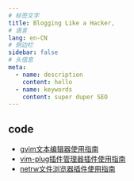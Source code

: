 ```yaml
---
# 标签文字
title: Blogging Like a Hacker,
# 语言
lang: en-CN
# 侧边栏
sidebar: false
# 头信息
meta:
  - name: description
    content: hello
  - name: keywords
    content: super duper SEO
---
```


## code

- [gvim文本编辑器使用指南](/code/vim/gvim文本编辑器使用指南/)
- [vim-plug插件管理器插件使用指南](/code/vim/vim-plug插件管理器插件使用指南)
- [netrw文件浏览器插件使用指南](/code/vim/netrw文件浏览器插件使用指南/)